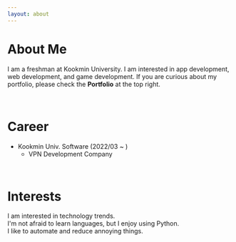 ```yaml
---
layout: about
---
```


# About Me

I am a freshman at Kookmin University.
I am interested in app development, web development, and game development.
If you are curious about my portfolio, please check the **Portfolio** at the top right.

<br/>

# Career

<!-- - Second Company (2012/01 ~ )
  - Web Application Firewall
    - Developed TCP network acceleration module.
    - Developde Application User Interface. -->

- Kookmin Univ. Software (2022/03 ~ )
  - VPN Development Company

<br/>

# Interests

I am interested in technology trends.  
I'm not afraid to learn languages, but I enjoy using Python.  
I like to automate and reduce annoying things.
